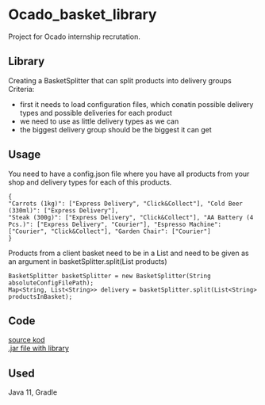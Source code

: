 # Ocado_basket_library
Project for Ocado internship recrutation.

## Library
Creating a BasketSplitter that can split products into delivery groups
Criteria:
- first it needs to load configuration files, which conatin possible delivery types and possible deliveries for each product
- we need to use as little delivery types as we can
- the biggest delivery group should be the biggest it can get

## Usage
You need to have a config.json file where you have all products from your shop and delivery types for each of this products.

```
{
"Carrots (1kg)": ["Express Delivery", "Click&Collect"], "Cold Beer (330ml)": ["Express Delivery"],
"Steak (300g)": ["Express Delivery", "Click&Collect"], "AA Battery (4 Pcs.)": ["Express Delivery", "Courier"], "Espresso Machine": ["Courier", "Click&Collect"], "Garden Chair": ["Courier"]
}
```


Products from a client basket need to be in a List and need to be given as an argument in basketSplitter.split(List products)

```
BasketSplitter basketSplitter = new BasketSplitter(String absoluteConfigFilePath);
Map<String, List<String>> delivery = basketSplitter.split(List<String> productsInBasket);
```

## Code
[source kod](https://github.com/mhytrek/Ocado_basket_library/tree/main/Basket_library) \
[.jar file with library](https://github.com/mhytrek/Ocado_basket_library/releases/tag/v1.0.0)

## Used
Java 11, Gradle


